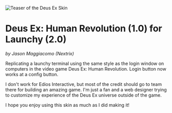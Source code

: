 ![Teaser of the Deus Ex Skin](https://mir-s3-cdn-cf.behance.net/projects/202/4422247.54620d92df191.jpg)

# Deus Ex: Human Revolution (1.0) for Launchy (2.0)
_by Jason Maggiacomo (Nextrix)_

Replicating a launchy terminal using the same style as the login window on computers in the video game Deus Ex: Human Revolution. Login button now works at a config button.

I don't work for Edios Interactive, but most of the credit should go to team there for building an amazing game. I'm just a fan and a web designer trying to customize my experience of the Deus Ex universe outside of the game.

I hope you enjoy using this skin as much as I did making it!
